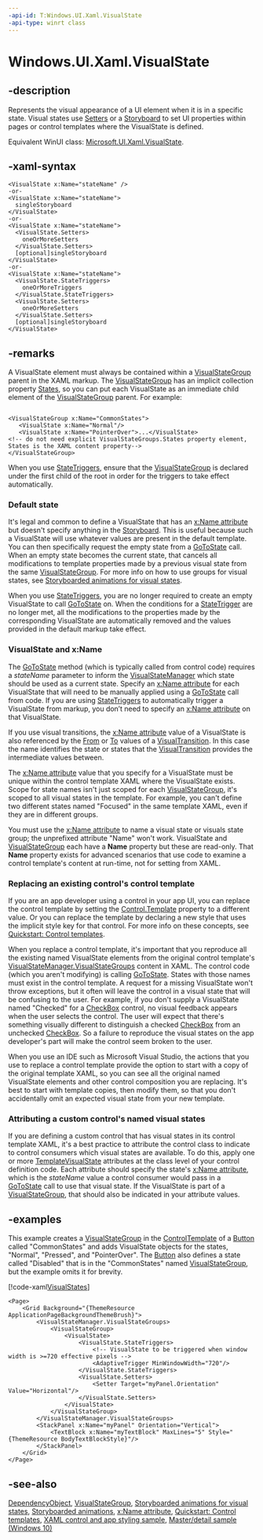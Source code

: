 ```yaml
---
-api-id: T:Windows.UI.Xaml.VisualState
-api-type: winrt class
---
```


<!-- Class syntax.
public class VisualState : Windows.UI.Xaml.DependencyObject, Windows.UI.Xaml.IVisualState, Windows.UI.Xaml.IVisualState2
-->

# Windows.UI.Xaml.VisualState

## -description

Represents the visual appearance of a UI element when it is in a specific state. Visual states use [Setters](visualstate_setters.md) or a [Storyboard](visualstate_storyboard.md) to set UI properties within pages or control templates where the VisualState is defined.

Equivalent WinUI class: [Microsoft.UI.Xaml.VisualState](/windows/winui/api/microsoft.ui.xaml.visualstate).

## -xaml-syntax

```xaml
<VisualState x:Name="stateName" />
-or-
<VisualState x:Name="stateName">
  singleStoryboard
</VisualState>
-or-
<VisualState x:Name="stateName">
  <VisualState.Setters>
    oneOrMoreSetters
  </VisualState.Setters>
  [optional]singleStoryboard
</VisualState>
-or-
<VisualState x:Name="stateName">
  <VisualState.StateTriggers>
    oneOrMoreTriggers
  </VisualState.StateTriggers>  
  <VisualState.Setters>
    oneOrMoreSetters
  </VisualState.Setters>
  [optional]singleStoryboard
</VisualState>
```

## -remarks

A VisualState element must always be contained within a [VisualStateGroup](visualstategroup.md) parent in the XAML markup. The [VisualStateGroup](visualstategroup.md) has an implicit collection property [States](visualstategroup_states.md), so you can put each VisualState as an immediate child element of the [VisualStateGroup](visualstategroup.md) parent. For example:

```xaml

<VisualStateGroup x:Name="CommonStates">
   <VisualState x:Name="Normal"/>
   <VisualState x:Name="PointerOver">...</VisualState>
<!-- do not need explicit VisualStateGroups.States property element, States is the XAML content property-->
</VisualStateGroup>

```

When you use [StateTriggers](visualstate_statetriggers.md), ensure that the [VisualStateGroup](visualstategroup.md) is declared under the first child of the root in order for the triggers to take effect automatically.

### Default state

It's legal and common to define a VisualState that has an [x:Name attribute](/windows/uwp/xaml-platform/x-name-attribute) but doesn't specify anything in the [Storyboard](visualstate_storyboard.md). This is useful because such a VisualState will use whatever values are present in the default template. You can then specifically request the empty state from a [GoToState](visualstatemanager_gotostate_443481648.md) call. When an empty state becomes the current state, that cancels all modifications to template properties made by a previous visual state from the same [VisualStateGroup](visualstategroup.md). For more info on how to use groups for visual states, see [Storyboarded animations for visual states](/previous-versions/windows/apps/jj819808(v=win.10)).

When you use [StateTriggers](visualstate_statetriggers.md), you are no longer required to create an empty VisualState to call [GoToState](visualstatemanager_gotostate_443481648.md) on. When the conditions for a [StateTrigger](statetrigger.md) are no longer met, all the modifications to the properties made by the corresponding VisualState are automatically removed and the values provided in the default markup take effect.

### VisualState and x:Name

The [GoToState](visualstatemanager_gotostate_443481648.md) method (which is typically called from control code) requires a *stateName* parameter to inform the [VisualStateManager](visualstatemanager.md) which state should be used as a current state. Specify an [x:Name attribute](/windows/uwp/xaml-platform/x-name-attribute) for each VisualState that will need to be manually applied using a [GoToState](visualstatemanager_gotostate_443481648.md) call from code. If you are using [StateTriggers](visualstate_statetriggers.md) to automatically trigger a VisualState from markup, you don’t need to specify an [x:Name attribute](/windows/uwp/xaml-platform/x-name-attribute) on that VisualState.

If you use visual transitions, the [x:Name attribute](/windows/uwp/xaml-platform/x-name-attribute) value of a VisualState is also referenced by the [From](visualtransition_from.md) or [To](visualtransition_to.md) values of a [VisualTransition](visualtransition.md). In this case the name identifies the state or states that the [VisualTransition](visualtransition.md) provides the intermediate values between.

The [x:Name attribute](/windows/uwp/xaml-platform/x-name-attribute) value that you specify for a VisualState must be unique within the control template XAML where the VisualState exists. Scope for state names isn't just scoped for each [VisualStateGroup](visualstategroup.md), it's scoped to all visual states in the template. For example, you can't define two different states named "Focused" in the same template XAML, even if they are in different groups.

You must use the [x:Name attribute](/windows/uwp/xaml-platform/x-name-attribute) to name a visual state or visuals state group; the unprefixed attribute "Name" won't work. VisualState and [VisualStateGroup](visualstategroup.md) each have a **Name** property but these are read-only. That **Name** property exists for advanced scenarios that use code to examine a control template's content at run-time, not for setting from XAML.

### Replacing an existing control's control template

If you are an app developer using a control in your app UI, you can replace the control template by setting the [Control.Template](../windows.ui.xaml.controls/control_template.md) property to a different value. Or you can replace the template by declaring a new style that uses the implicit style key for that control. For more info on these concepts, see [Quickstart: Control templates](/previous-versions/windows/apps/hh465374(v=win.10)).

When you replace a control template, it's important that you reproduce all the existing named VisualState elements from the original control template's [VisualStateManager.VisualStateGroups](/dotnet/api/system.windows.visualstatemanager.visualstategroups) content in XAML. The control code (which you aren't modifying) is calling [GoToState](visualstatemanager_gotostate_443481648.md). States with those names must exist in the control template. A request for a missing VisualState won't throw exceptions, but it often will leave the control in a visual state that will be confusing to the user. For example, if you don't supply a VisualState named "Checked" for a [CheckBox](../windows.ui.xaml.controls/checkbox.md) control, no visual feedback appears when the user selects the control. The user will expect that there's something visually different to distinguish a checked [CheckBox](../windows.ui.xaml.controls/checkbox.md) from an unchecked [CheckBox](../windows.ui.xaml.controls/checkbox.md). So a failure to reproduce the visual states on the app developer's part will make the control seem broken to the user.

When you use an IDE such as Microsoft Visual Studio, the actions that you use to replace a control template provide the option to start with a copy of the original template XAML, so you can see all the original named VisualState elements and other control composition you are replacing. It's best to start with template copies, then modify them, so that you don't accidentally omit an expected visual state from your new template.

### Attributing a custom control's named visual states

If you are defining a custom control that has visual states in its control template XAML, it's a best practice to attribute the control class to indicate to control consumers which visual states are available. To do this, apply one or more [TemplateVisualState](templatevisualstateattribute.md) attributes at the class level of your control definition code. Each attribute should specify the state's [x:Name attribute](/windows/uwp/xaml-platform/x-name-attribute), which is the *stateName* value a control consumer would pass in a [GoToState](visualstatemanager_gotostate_443481648.md) call to use that visual state. If the VisualState is part of a [VisualStateGroup](visualstategroup.md), that should also be indicated in your attribute values.

## -examples

This example creates a [VisualStateGroup](visualstategroup.md) in the [ControlTemplate](../windows.ui.xaml.controls/controltemplate.md) of a [Button](../windows.ui.xaml.controls/button.md) called "CommonStates" and adds VisualState objects for the states, "Normal", "Pressed", and "PointerOver". The [Button](../windows.ui.xaml.controls/button.md) also defines a state called "Disabled" that is in the "CommonStates" named [VisualStateGroup](visualstategroup.md), but the example omits it for brevity.

[!code-xaml[VisualStates](../windows.ui.xaml.data/code/StylingTemplatingOverview/csharp/ButtonStages.xaml#SnippetVisualStates)]

```xaml
<Page>
    <Grid Background="{ThemeResource ApplicationPageBackgroundThemeBrush}">
        <VisualStateManager.VisualStateGroups>
            <VisualStateGroup>
                <VisualState>
                    <VisualState.StateTriggers>
                        <!-- VisualState to be triggered when window width is >=720 effective pixels -->
                        <AdaptiveTrigger MinWindowWidth="720"/>
                    </VisualState.StateTriggers>
                    <VisualState.Setters>
                        <Setter Target="myPanel.Orientation" Value="Horizontal"/>
                    </VisualState.Setters>
                </VisualState>
            </VisualStateGroup>
        </VisualStateManager.VisualStateGroups>
        <StackPanel x:Name="myPanel" Orientation="Vertical">
            <TextBlock x:Name="myTextBlock" MaxLines="5" Style="{ThemeResource BodyTextBlockStyle}"/>
        </StackPanel>
    </Grid>
</Page>

```

## -see-also

[DependencyObject](dependencyobject.md), [VisualStateGroup](visualstategroup.md), [Storyboarded animations for visual states](/previous-versions/windows/apps/jj819808(v=win.10)), [Storyboarded animations](/windows/uwp/graphics/storyboarded-animations), [x:Name attribute](/windows/uwp/xaml-platform/x-name-attribute), [Quickstart: Control templates](/previous-versions/windows/apps/hh465374(v=win.10)), [XAML control and app styling sample](https://github.com/microsoftarchive/msdn-code-gallery-microsoft/tree/master/Official%20Windows%20Platform%20Sample/Windows%208.1%20Store%20app%20samples/99866-Windows%208.1%20Store%20app%20samples/XAML%20control%20and%20app%20styling%20sample/C%23), [Master/detail sample (Windows 10)](https://go.microsoft.com/fwlink/p/?LinkId=619901)
